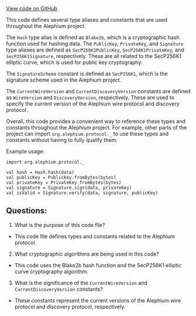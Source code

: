 [View code on GitHub](https://github.com/alephium/alephium/protocol/src/main/scala/org/alephium/protocol/package.scala)

This code defines several type aliases and constants that are used throughout the Alephium project. 

The `Hash` type alias is defined as `Blake2b`, which is a cryptographic hash function used for hashing data. The `PublicKey`, `PrivateKey`, and `Signature` type aliases are defined as `SecP256K1PublicKey`, `SecP256K1PrivateKey`, and `SecP256K1Signature`, respectively. These are all related to the SecP256K1 elliptic curve, which is used for public key cryptography. 

The `SignatureSchema` constant is defined as `SecP256K1`, which is the signature scheme used in the Alephium project. 

The `CurrentWireVersion` and `CurrentDiscoveryVersion` constants are defined as `WireVersion` and `DiscoveryVersion`, respectively. These are used to specify the current version of the Alephium wire protocol and discovery protocol. 

Overall, this code provides a convenient way to reference these types and constants throughout the Alephium project. For example, other parts of the project can import `org.alephium.protocol._` to use these types and constants without having to fully qualify them. 

Example usage:
```
import org.alephium.protocol._

val hash = Hash.hash(data)
val publicKey = PublicKey.fromBytes(bytes)
val privateKey = PrivateKey.fromBytes(bytes)
val signature = Signature.sign(data, privateKey)
val isValid = Signature.verify(data, signature, publicKey)
```
## Questions: 
 1. What is the purpose of this code file?
- This code file defines types and constants related to the Alephium protocol.

2. What cryptographic algorithms are being used in this code?
- This code uses the Blake2b hash function and the SecP256K1 elliptic curve cryptography algorithm.

3. What is the significance of the `CurrentWireVersion` and `CurrentDiscoveryVersion` constants?
- These constants represent the current versions of the Alephium wire protocol and discovery protocol, respectively.